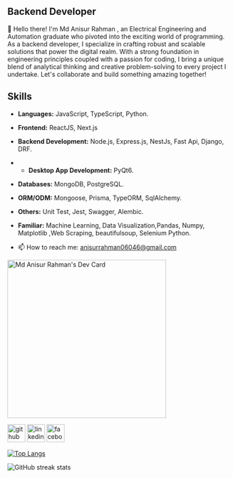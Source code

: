 
## Backend Developer
👋 Hello there! I'm Md Anisur Rahman , an Electrical Engineering and Automation graduate who pivoted into the exciting world of programming. As a backend developer, I specialize in crafting robust and scalable solutions that power the digital realm. With a strong foundation in engineering principles coupled with a passion for coding, I bring a unique blend of analytical thinking and creative problem-solving to every project I undertake. Let's collaborate and build something amazing together!

## Skills
- **Languages:** JavaScript, TypeScript, Python.
- **Frontend:** ReactJS, Next.js
- **Backend Development:** Node.js, Express.js, NestJs, Fast Api, Django, DRF.
- - **Desktop App Development:** PyQt6.
- **Databases:** MongoDB, PostgreSQL.
- **ORM/ODM:** Mongoose, Prisma, TypeORM, SqlAlchemy.
- **Others:** Unit Test, Jest, Swagger, Alembic.
- **Familiar:** Machine Learning, Data Visualization,Pandas, Numpy, Matplotlib ,Web Scraping, beautifulsoup, Selenium Python.

- 📫 How to reach me: anisurrahman06046@gmail.com


<a href="https://app.daily.dev/anis06046"><img src="https://api.daily.dev/devcards/v2/lpU7eJmqqbyvqb8mrLSOX.png?r=pkc" width="356" alt="Md Anisur Rahman's Dev Card"/></a>


[<img src='https://cdn.jsdelivr.net/npm/simple-icons@3.0.1/icons/github.svg' alt='github' height='40'>](https://github.com/Anisurrahman06046)  [<img src='https://cdn.jsdelivr.net/npm/simple-icons@3.0.1/icons/linkedin.svg' alt='linkedin' height='40'>](https://www.linkedin.com/in/https://www.linkedin.com/in/md-anisur-rahman-0575861b2//)  [<img src='https://cdn.jsdelivr.net/npm/simple-icons@3.0.1/icons/facebook.svg' alt='facebook' height='40'>](https://www.facebook.com/https://www.facebook.com/profile.php?id=100008280541615)  

[![Top Langs](https://github-readme-stats.vercel.app/api/top-langs/?username=Anisurrahman06046)](https://github.com/anuraghazra/github-readme-stats)

 

 

![GitHub streak stats](https://streak-stats.demolab.com/?user=Anisurrahman06046)  


